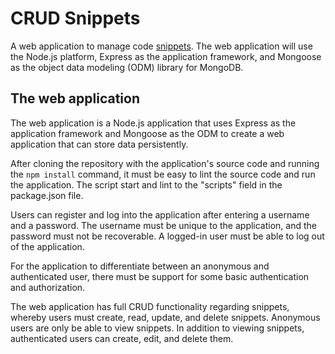 # CRUD Snippets

A web application to manage code [snippets](https://en.wikipedia.org/wiki/Snippet_(programming)). The web application will use the Node.js platform, Express as the application framework, and Mongoose as the object data modeling (ODM) library for MongoDB.

## The web application

The web application is a Node.js application that uses Express as the application framework and Mongoose as the ODM to create a web application that can store data persistently.

After cloning the repository with the application's source code and running the `npm install` command, it must be easy to lint the source code and run the application. The script start and lint to the "scripts" field in the package.json file.

Users can register and log into the application after entering a username and a password. The username must be unique to the application, and the password must not be recoverable. A logged-in user must be able to log out of the application. 

For the application to differentiate between an anonymous and authenticated user, there must be support for some basic authentication and authorization.

The web application has full CRUD functionality regarding snippets, whereby users must create, read, update, and delete snippets. Anonymous users are only be able to view snippets. In addition to viewing snippets, authenticated users can create, edit, and delete them. 
